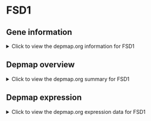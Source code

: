 <h1>FSD1</h1>

<h2>Gene information</h2>
<details>
  <summary>Click to view the depmap.org information for FSD1</summary>
  <iframe src="https://depmap.org/portal/gene/FSD1?tab=about" style="border:none;width:100%;height:800px"></iframe>
</details>

<h2>Depmap overview</h2>
<details>
  <summary>Click to view the depmap.org summary for FSD1</summary>
  <iframe src="https://depmap.org/portal/gene/FSD1?tab=overview" style="border:none;width:100%;height:800px"></iframe>
</details>

<h2>Depmap expression</h2>
<details>
  <summary>Click to view the depmap.org expression data for FSD1</summary>
  <iframe src="https://depmap.org/portal/gene/FSD1?tab=characterization" style="border:none;width:100%;height:800px"></iframe>
</details>


<!--
<h2>Reactome Pathway diagram</h2>
<details>
  <summary>Click to view Reactome pathway for FSD1</summary>
  PNAME
</details>
-->


